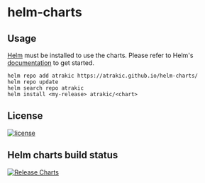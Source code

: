 # helm-charts

## Usage

[Helm](https://helm.sh) must be installed to use the charts.
Please refer to Helm's [documentation](https://helm.sh/docs/) to get started.

```console
helm repo add atrakic https://atrakic.github.io/helm-charts/
helm repo update
helm search repo atrakic
helm install <my-release> atrakic/<chart>
```

## License
[![license](https://img.shields.io/github/license/atrakic/helm-charts.svg)](https://github.com/atrakic/helm-charts/blob/main/LICENSE)

## Helm charts build status
[![Release Charts](https://github.com/atrakic/helm-charts/actions/workflows/release.yaml/badge.svg)](https://github.com/atrakic/helm-charts/actions/workflows/release.yaml)
